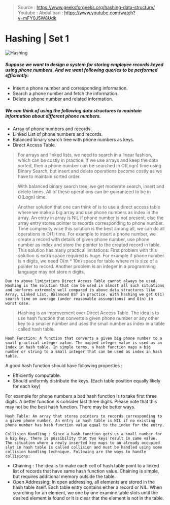 > Source : https://www.geeksforgeeks.org/hashing-data-structure/
> Youtube : Abdul bari : https://www.youtube.com/watch?v=mFY0J5W8Udk

# Hashing | Set 1 

![Hashing](https://user-images.githubusercontent.com/63524824/117562063-e0b1fa80-b0bd-11eb-8745-c981a3b0ddf6.png)


##### Suppose we want to design a system for storing employee records keyed using phone numbers. And we want following queries to be performed efficiently:

- Insert a phone number and corresponding information.
- Search a phone number and fetch the information.
- Delete a phone number and related information.

##### We can think of using the following data structures to maintain information about different phone numbers.

- Array of phone numbers and records.
- Linked List of phone numbers and records.
- Balanced binary search tree with phone numbers as keys.
- Direct Access Table.

> For arrays and linked lists, we need to search in a linear fashion, which can be costly in practice. If we use arrays and keep the data sorted, then a phone number can be searched in O(Logn) time using Binary Search, but insert and delete operations become costly as we have to maintain sorted order.



> With balanced binary search tree, we get moderate search, insert and delete times. All of these operations can be guaranteed to be in O(Logn) time.

> Another solution that one can think of is to use a direct access table where we make a big array and use phone numbers as index in the array. An entry in array is NIL if phone number is not present, else the array entry stores pointer to records corresponding to phone number. Time complexity wise this solution is the best among all, we can do all operations in O(1) time. For example to insert a phone number, we create a record with details of given phone number, use phone number as index and store the pointer to the created record in table.
This solution has many practical limitations. First problem with this solution is extra space required is huge. For example if phone number is n digits, we need O(m * 10n) space for table where m is size of a pointer to record. Another problem is an integer in a programming language may not store n digits.

``` 
Due to above limitations Direct Access Table cannot always be used. Hashing is the solution that can be used in almost all such situations and performs extremely well compared to above data structures like Array, Linked List, Balanced BST in practice. With hashing we get O(1) search time on average (under reasonable assumptions) and O(n) in worst case.
```

> Hashing is an improvement over Direct Access Table. The idea is to use hash function that converts a given phone number or any other key to a smaller number and uses the small number as index in a table called hash table.

``` 
Hash Function: A function that converts a given big phone number to a small practical integer value. The mapped integer value is used as an index in hash table. In simple terms, a hash function maps a big number or string to a small integer that can be used as index in hash table.
```
A good hash function should have following properties :
- Efficiently computable.
- Should uniformly distribute the keys. (Each table position equally likely for each key)

For example for phone numbers a bad hash function is to take first three digits. A better function is consider last three digits. Please note that this may not be the best hash function. There may be better ways.

```
Hash Table: An array that stores pointers to records corresponding to a given phone number. An entry in hash table is NIL if no existing phone number has hash function value equal to the index for the entry.
```
```
Collision Handling : Since a hash function gets us a small number for a big key, there is possibility that two keys result in same value. The situation where a newly inserted key maps to an already occupied slot in hash table is called collision and must be handled using some collision handling technique. Following are the ways to handle collisions:
```
- Chaining  : The idea is to make each cell of hash table point to a linked list of records that have same hash function value. Chaining is simple, but requires additional memory outside the table.
- Open Addressing: In open addressing, all elements are stored in the hash table itself. Each table entry contains either a record or NIL. When searching for an element, we one by one examine table slots until the desired element is found or it is clear that the element is not in the table.

